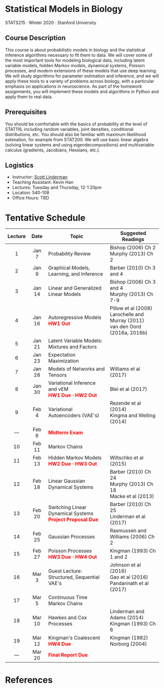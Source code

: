 # Statistical Models in Biology

STATS215 	&middot; Winter 2020 &middot; Stanford University

## Course Description
This course is about probabilistic models in biology and the statistical inference algorithms necessary to fit them to data. We will cover some of the most important tools for modeling biological data, including latent variable models, hidden Markov models, dynamical systems, Poisson processes, and modern extensions of these models that use deep learning.  We will study algorithms for parameter estimation and inference, and we will apply these tools to a variety of problems across biology, with a particular emphasis on applications in neuroscience.  As part of the homework assignments, you will implement these models and algorithms in Python and apply them to real data.  

## Prerequisites
You should be comfortable with the basics of probability at the level of STAT116, including random variables, joint densities, conditional distributions, etc.  You should also be familiar with maximum likelihood estimation, for example from STAT200.  We will use basic linear algebra (solving linear systems and using eigendecompositions) and multivariable calculus (gradients, Jacobians, Hessians, etc.). 

## Logistics
 * Instructor: [Scott Linderman](http://slinderman.web.stanford.edu/)
 * Teaching Assistant: Kevin Han 
 * Lectures: Tuesday and Thursday, 12-1:20pm
 * Location: 540-108
 * Office Hours: TBD
 
# Tentative Schedule

| Lecture |  Date  | Topic | Suggested Readings |
| :------:|:------:|-------|--------------------|
| 1       | Jan 7  | Probability Review | Bishop (2006) Ch 2 <br> Murphy (2013) Ch 2|
| 2       | Jan 9  | Graphical Models, Learning, and Inference | Barber (2010) Ch 3 and 4|
| 3       | Jan 14 | Linear and Generalized Linear Models | Bishop (2006) Ch 3 and 4  <br> Murphy (2013) Ch 7-9 <br> |
| 4       | Jan 16 | Autoregressive Models <br> **<font color="red">HW1 Out</font>** | Pillow et al (2008) <br> Larochelle and Murray (2011) <br> van den Oord (2016a, 2016b) |
| 5       | Jan 21 | Latent Variable Models: Mixtures and Factors | | 
| 6       | Jan 23 | Expectation Maximization | | 
| 7       | Jan 28 | Models of Networks and Tensors | Williams et al (2017) |
| 8       | Jan 30 | Variational Inference and vEM <br> **<font color="red">HW1 Due &middot; HW2 Out</font>** | Blei et al (2017) |
| 9       | Feb 4  | Variational Autoencoders (VAE's) | Rezende et al (2014) <br> Kingma and Welling (2014) |
| &mdash; | Feb 6  | **<font color="red">Midterm Exam</font>** | |
| 10      | Feb 11 | Markov Chains | |
| 11      | Feb 13 | Hidden Markov Models <br> **<font color="red">HW2 Due &middot; HW3 Out</font>** | Wiltschko et al (2015) |
| 12      | Feb 18 | Linear Gaussian Dynamical Systems | Barber (2010) Ch 24 <br> Murphy (2013) Ch 18 <br> Macke et al (2013) |
| 13      | Feb 20 | Switching Linear Dynamical Systems <br> **<font color="red">Project Proposal Due</font>** | Barber (2010) Ch 25 <br>  Linderman et al (2017) |
| 14      | Feb 25 | Gaussian Processes | Rasmussen and Williams (2006) Ch 2 |
| 15      | Feb 27 | Poisson Processes <br> **<font color="red">HW3 Due &middot; HW4 Out</font>** | Kingman (1993) Ch 1 and 2|
| 16      | Mar 3  | Guest Lecture: Structured, Sequential VAE's | Johnson et al (2016) <br> Gao et al (2016) <br> Pandarinath et al (2017) |
| 17      | Mar 5  | Continuous Time Markov Chains | |
| 18      | Mar 10 | Hawkes and Cox Processes | Linderman and Adams (2014) <br> Kingman (1993) Ch 6 |
| 19      | Mar 12 | Kingman's Coalescent <br> **<font color="red">HW4 Due</font>** | Kingman (1982) <br> Norborg (2004) |
| &mdash; | Mar 20 | **<font color="red">Final Report Due</font>** | |

# References

